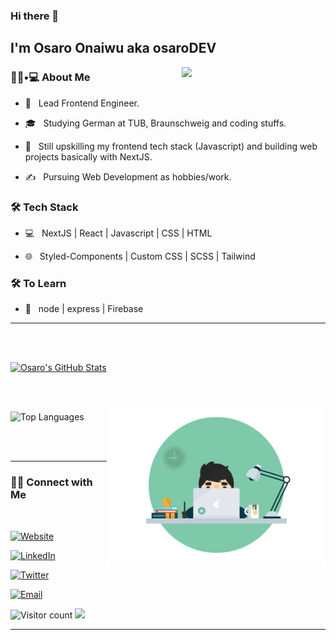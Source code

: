 ### Hi there 👋<h2> I'm Osaro Onaiwu aka osaroDEV</h2>

<img align='right' src="https://media.giphy.com/media/M9gbBd9nbDrOTu1Mqx/giphy.gif" width="230">

<h3> 👨🏻•💻 About Me </h3>



- 🤔 &nbsp; Lead Frontend Engineer.

- 🎓 &nbsp; Studying German at TUB, Braunschweig and coding stuffs.

- 🌱 &nbsp; Still upskilling my frontend tech stack (Javascript) and building web projects basically with NextJS.

- ✍️ &nbsp; Pursuing Web Development as hobbies/work.



<h3>🛠 Tech Stack</h3>



- 💻 &nbsp; NextJS | React | Javascript | CSS | HTML 

- 🌐 &nbsp; Styled-Components | Custom CSS | SCSS | Tailwind

<!--

- 🛢 &nbsp; Framer-Motion | React-Icons | React-Router 

- 🔧 &nbsp; Git | Markdown | Netlify | Firebase | Vercel

- 🖥 &nbsp; Figma 

-->



<h3>🛠 To Learn</h3>

- 🔧 &nbsp; node | express | Firebase 

<hr>



<br/><br/>

[![Osaro's GitHub Stats](https://github-readme-stats.vercel.app/api?username=osarodev&show_icons=true)](https://github.com/osarodev)

<br/>

<br/>

<img src="https://github.com/nirala69/nirala69/blob/master/70804f7e25b11f29db904f2fa7b4cd9d.gif" width="350" align='right'>

![Top Languages](https://github-readme-stats.vercel.app/api/top-langs/?username=osarodev&show_icons=true)

<br><br>



<hr>



<h3> 🤝🏻 Connect with Me </h3>

<br>



<p align="center">

<a href="https://osarodev.com/"><img alt="Website" src="https://img.shields.io/badge/osarodev.com-black?style=flat-square&logo=google-chrome"></a>

<a href="https://www.linkedin.com/in/osaroonaiwu/"><img alt="LinkedIn" src="https://img.shields.io/badge/LinkedIn-Osaro%20Onaiwu-blue?style=flat-square&logo=linkedin"></a>

<a href="https://www.twitter.com/osarodev"><img alt="Twitter" src="https://img.shields.io/badge/Twitter-osarodev-black?style=flat-square&logo=twitter"></a>

<a href="mailto:osaronaiwu@yahoo.com"><img alt="Email" src="https://img.shields.io/badge/Email-osaronaiwu@yahoo.com-blue?style=flat-square&logo=gmail"></a>

</p>





![Visitor count](https://visitor-badge.laobi.icu/badge?page_id=osarodev.osarodev)   <img src="https://media.giphy.com/media/dxn6fRlTIShoeBr69N/giphy.gif" width="30">





<hr>


